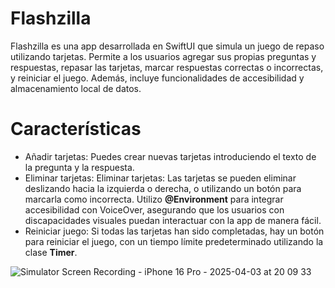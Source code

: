 # Flashzilla
Flashzilla es una app desarrollada en SwiftUI que simula un juego de repaso utilizando tarjetas. Permite a los usuarios agregar sus propias preguntas y respuestas, repasar las tarjetas, marcar respuestas correctas o incorrectas, y reiniciar el juego. Además, incluye funcionalidades de accesibilidad y almacenamiento local de datos.
# Características
- Añadir tarjetas: Puedes crear nuevas tarjetas introduciendo el texto de la pregunta y la respuesta.
- Eliminar tarjetas: Eliminar tarjetas: Las tarjetas se pueden eliminar deslizando hacia la izquierda o derecha, o utilizando un botón para marcarla como incorrecta. Utilizo **@Environment** para integrar accesibilidad con VoiceOver, asegurando que los usuarios con discapacidades visuales puedan interactuar con la app de manera fácil.
- Reiniciar juego: Si todas las tarjetas han sido completadas, hay un botón para reiniciar el juego, con un tiempo límite predeterminado utilizando la clase **Timer**.


![Simulator Screen Recording - iPhone 16 Pro - 2025-04-03 at 20 09 33](https://github.com/user-attachments/assets/e5752931-96c4-41f3-b4c3-e6ea3d6ba817)
